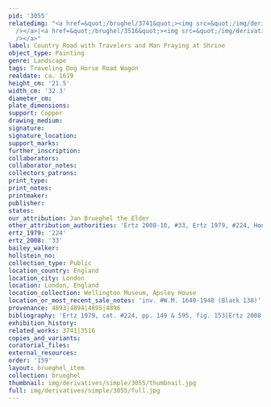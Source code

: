 ```yaml
---
pid: '3055'
relatedimg: "<a href=&quot;/brughel/3741&quot;><img src=&quot;/img/derivatives/simple/3741/thumbnail.jpg&quot;
  /></a>|<a href=&quot;/brughel/3516&quot;><img src=&quot;/img/derivatives/simple/3516/thumbnail.jpg&quot;
  /></a>"
label: Country Road with Travelers and Man Praying at Shrine
object_type: Painting
genre: Landscape
tags: Traveling Dog Horse Road Wagon
realdate: ca. 1619
height_cm: '21.5'
width_cm: '32.3'
diameter_cm: 
plate_dimensions: 
support: Copper
drawing_medium: 
signature: 
signature_location: 
support_marks: 
further_inscription: 
collaborators: 
collaborator_notes: 
collectors_patrons: 
print_type: 
print_notes: 
printmaker: 
publisher: 
states: 
our_attribution: Jan Brueghel the Elder
other_attribution_authorities: 'Ertz 2008-10, #33, Ertz 1979, #224, Honig database'
ertz_1979: '224'
ertz_2008: '33'
bailey_walker: 
hollstein_no: 
collection_type: Public
location_country: England
location_city: London
location: London, England
location_collection: Wellington Museum, Apsley House
location_or_most_recent_sale_notes: 'inv. #W.M. 1640-1948 (Black 138)'
provenance: 4893|4894|4895|4896
bibliography: 'Ertz 1979, cat. #224, pp. 149 & 595, fig. 153|Ertz 2008-10, cat. #33'
exhibition_history: 
related_works: 3741|3516
copies_and_variants: 
curatorial_files: 
external_resources: 
order: '159'
layout: brueghel_item
collection: brueghel
thumbnail: img/derivatives/simple/3055/thumbnail.jpg
full: img/derivatives/simple/3055/full.jpg
---
```

